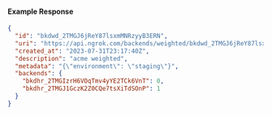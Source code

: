 <!-- Code generated for API Clients. DO NOT EDIT. -->
#### Example Response
```json
{
  "id": "bkdwd_2TMGJ6jReY87lsxmMNRzyyB3ERN",
  "uri": "https://api.ngrok.com/backends/weighted/bkdwd_2TMGJ6jReY87lsxmMNRzyyB3ERN",
  "created_at": "2023-07-31T23:17:40Z",
  "description": "acme weighted",
  "metadata": "{\"environment\": \"staging\"}",
  "backends": {
    "bkdhr_2TMGIzrH6VOqTmv4yYE2TCk6VnT": 0,
    "bkdhr_2TMGJ1GczK2Z0CQe7tsXiTdSOnP": 1
  }
}